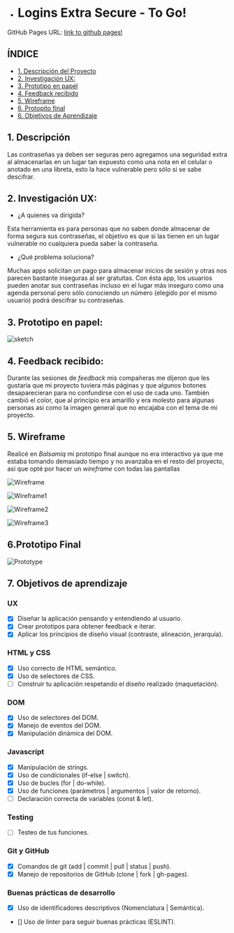 * # Logins Extra Secure - To Go! 

 GitHub Pages URL: [link to github pages!](https://dianax69.github.io/CDMX009-cipher/src/)

## ÍNDICE

* [1. Descripción del Proyecto](#1-descripción)
* [2. Investigación UX:](#2-investigación-ux)
* [3. Prototipo en papel](#3-prototipo-en-papel)
* [4. Feedback recibido](#4-feedback-recibido)
* [5. Wireframe](#5-wireframe)
* [6. Protopito final](#6-prototipo-final)
* [6. Objetivos de Aprendizaje](#7-objetivos-de-aprendizaje)

## 1. Descripción

Las contraseñas ya deben ser seguras pero agregamos una seguridad extra al almacenarlas en un lugar tan expuesto como una nota en el celular o anotado en una libreta, esto la hace vulnerable pero sólo si se sabe descifrar.

## 2. Investigación UX:


* ¿A quienes va dirigida?

Esta herramienta es para personas que no saben donde almacenar de forma segura sus contraseñas, el objetivo es que si las tienen en un lugar vulnerable no cualquiera pueda saber la contraseña.

* ¿Qué problema soluciona?

Muchas apps solicitan un pago para almacenar inicios de sesión y otras nos parecen bastante inseguras al ser gratuitas. Con ésta app, los usuarios pueden anotar sus contraseñas incluso en el lugar más inseguro como una agenda personal pero sólo conociendo un número (elegido por el mismo usuario) podrá descifrar su contraseñas.

## 3. Prototipo en papel:

![sketch](/images/sketch.png "sketch")

## 4. Feedback recibido:

Durante las sesiones de _feedback_ mis compañeras me dijeron que les gustaría que mi proyecto tuviera más páginas y que algunos botones desaparecieran para no confundirse con el uso de cada uno. También cambió el color, que al principio era amarillo y era molesto para algunas personas asi como la imagen general que no encajaba con el tema de mi proyecto.

## 5. Wireframe

Realicé en _Balsamiq_ mi prototipo final aunque no era interactivo ya que me estaba tomando demasiado tiempo y no avanzaba en el resto del proyecto, así que opté por hacer un _wireframe_ con todas las pantallas 

![Wireframe](/images/first_page_wireframe.png "primera página") 

![Wireframe1](/images/second_page_wireframe.png) 

![Wireframe2](/images/third_page_wireframe.png)

![Wireframe3](images/FAQS.png)  

## 6.Prototipo Final

![Prototype](/images/final_prototype.png)

## 7. Objetivos de aprendizaje

### UX

- [x] Diseñar la aplicación pensando y entendiendo al usuario.
- [x] Crear prototipos para obtener feedback e iterar.
- [x] Aplicar los principios de diseño visual (contraste, alineación, jerarquía).

### HTML y CSS

- [x] Uso correcto de HTML semántico.
- [x] Uso de selectores de CSS.
- [ ] Construir tu aplicación respetando el diseño realizado (maquetación).

### DOM

- [x] Uso de selectores del DOM.
- [x] Manejo de eventos del DOM.
- [x] Manipulación dinámica del DOM.

### Javascript

- [x] Manipulación de strings.
- [x] Uso de condicionales (if-else | switch).
- [x] Uso de bucles (for | do-while).    
- [x] Uso de funciones (parámetros | argumentos | valor de retorno).
- [ ] Declaración correcta de variables (const & let).

### Testing
- [ ] Testeo de tus funciones.

### Git y GitHub
- [x] Comandos de git (add | commit | pull | status | push).
- [x] Manejo de repositorios de GitHub (clone | fork | gh-pages).

### Buenas prácticas de desarrollo
- [x] Uso de identificadores descriptivos (Nomenclatura | Semántica).
- [] Uso de linter para seguir buenas prácticas (ESLINT).
